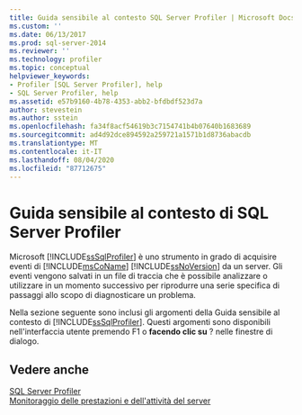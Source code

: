 ```yaml
---
title: Guida sensibile al contesto SQL Server Profiler | Microsoft Docs
ms.custom: ''
ms.date: 06/13/2017
ms.prod: sql-server-2014
ms.reviewer: ''
ms.technology: profiler
ms.topic: conceptual
helpviewer_keywords:
- Profiler [SQL Server Profiler], help
- SQL Server Profiler, help
ms.assetid: e57b9160-4b78-4353-abb2-bfdbdf523d7a
author: stevestein
ms.author: sstein
ms.openlocfilehash: fa34f8acf54619b3c7154741b4b07640b1683689
ms.sourcegitcommit: ad4d92dce894592a259721a1571b1d8736abacdb
ms.translationtype: MT
ms.contentlocale: it-IT
ms.lasthandoff: 08/04/2020
ms.locfileid: "87712675"
---
```

# <a name="sql-server-profiler-f1-help"></a>Guida sensibile al contesto di SQL Server Profiler
  Microsoft [!INCLUDE[ssSqlProfiler](../../includes/sssqlprofiler-md.md)] è uno strumento in grado di acquisire eventi di [!INCLUDE[msCoName](../../includes/msconame-md.md)] [!INCLUDE[ssNoVersion](../../includes/ssnoversion-md.md)] da un server. Gli eventi vengono salvati in un file di traccia che è possibile analizzare o utilizzare in un momento successivo per riprodurre una serie specifica di passaggi allo scopo di diagnosticare un problema.  
  
 Nella sezione seguente sono inclusi gli argomenti della Guida sensibile al contesto di [!INCLUDE[ssSqlProfiler](../../includes/sssqlprofiler-md.md)]. Questi argomenti sono disponibili nell'interfaccia utente premendo F1 o **facendo clic su** ? nelle finestre di dialogo.  
  
## <a name="see-also"></a>Vedere anche  
 [SQL Server Profiler](sql-server-profiler.md)   
 [Monitoraggio delle prestazioni e dell'attività del server](../../relational-databases/performance/server-performance-and-activity-monitoring.md)  
  
  
